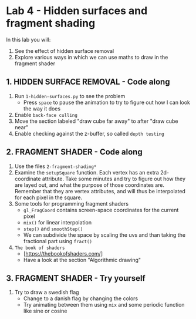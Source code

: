 # Lab 4 - Hidden surfaces and fragment shading

In this lab you will:

1. See the effect of hidden surface removal
2. Explore various ways in which we can use maths to draw in the fragment shader

## 1. HIDDEN SURFACE REMOVAL - Code along

1. Run `1-hidden-surfaces.py` to see the problem
    * Press `space` to pause the animation to try to figure out how I can look the way it does
2. Enable `back-face culling`
3. Move the section labeled "draw cube far away" to after "draw cube near"
4. Enable checking against the z-buffer, so called `depth testing`

## 2. FRAGMENT SHADER - Code along

1. Use the files `2-fragment-shading*`
2. Examine the `setupSquare` function. Each vertex has an extra 2d-coordinate attribute. Take some minutes and try to figure out how they are layed out, and what the purpose of those coordinates are. Remember that they are vertex attributes, and will thus be interpolated for each pixel in the square.
3. Some tools for programming fragment shaders
    * `gl_FragCoord` contains screen-space coordinates for the current pixel
    * `mix()` for linear interpolation
    * `step()` and `smoothStep()`
    * We can subdivide the space by scaling the uvs and than taking the fractional part using `fract()`
4. `The book of shaders`
    * [https://thebookofshaders.com/]
    * Have a look at the section "Algorithmic drawing"

## 3. FRAGMENT SHADER - Try yourself

1. Try to draw a swedish flag
    * Change to a danish flag by changing the colors
    * Try animating between them using `mix` and some periodic function like sine or cosine

